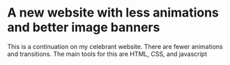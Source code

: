 # A new website with less animations and better image banners

This is a continuation on my celebrant website. There are fewer animations and transitions. The main tools for this are HTML, CSS, and javascript
